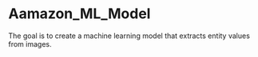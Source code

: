 # Aamazon_ML_Model
The goal is to create a machine learning model that extracts entity values from images.
